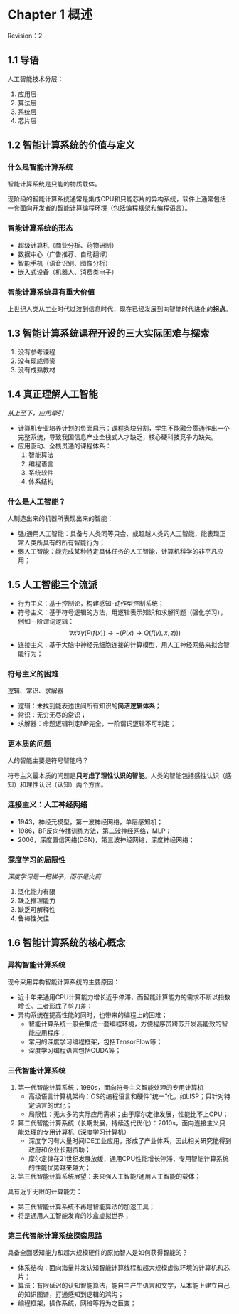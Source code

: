 # Chapter 1 概述
Revision：2

## 1.1 导语
人工智能技术分层：
1. 应用层
2. 算法层
3. 系统层
4. 芯片层

## 1.2 智能计算系统的价值与定义
### 什么是智能计算系统
智能计算系统是只能的物质载体。

现阶段的智能计算系统通常是集成CPU和只能芯片的异构系统，软件上通常包括一套面向开发者的智能计算编程环境（包括编程框架和编程语言）。

### 智能计算系统的形态
- 超级计算机（商业分析、药物研制）
- 数据中心（广告推荐、自动翻译）
- 智能手机（语音识别、图像分析）
- 嵌入式设备（机器人、消费类电子）

### 智能计算系统具有重大价值
上世纪人类从工业时代过渡到信息时代，现在已经发展到向智能时代进化的**拐点**。

## 1.3 智能计算系统课程开设的三大实际困难与探索
1. 没有参考课程
2. 没有现成师资
3. 没有成熟教材

## 1.4 真正理解人工智能
*从上至下，应用牵引*
- 计算机专业培养计划的负面启示：课程条块分割，学生不能融会贯通作出一个完整系统，导致我国信息产业全栈式人才缺乏，核心硬科技竞争力缺失。
- 应用驱动、全栈贯通的课程体系：
  1. 智能算法
  2. 编程语言
  3. 系统软件
  4. 体系结构

### 什么是人工智能？
人制造出来的机器所表现出来的智能：
- 强/通用人工智能：具备与人类同等只会、或超越人类的人工智能，能表现正常人类所具有的所有智能行为；
- 弱人工智能：能完成某种特定具体任务的人工智能，计算机科学的非平凡应用；

## 1.5 人工智能三个流派
- 行为主义：基于控制论，构建感知-动作型控制系统；
- 符号主义：基于符号逻辑的方法，用逻辑表示知识和求解问题（强化学习），例如一阶谓词逻辑：	$$\forall x \forall y(P(f(x)) \rightarrow \neg(P(x)\rightarrow Q(f(y),x,z)))$$
- 连接主义：基于大脑中神经元细胞连接的计算模型，用人工神经网络来拟合智能行为；

### 符号主义的困难
逻辑、常识、求解器
- 逻辑：未找到能表述世间所有知识的**简洁逻辑体系**；
- 常识：无穷无尽的常识；
- 求解器：命题逻辑判定NP完全，一阶谓词逻辑不可判定；

### 更本质的问题
人的智能主要是符号智能吗？

符号主义最本质的问题是**只考虑了理性认识的智能**。人类的智能包括感性认识（感知）和理性认识（认知）两个方面。

### 连接主义：人工神经网络
- 1943，神经元模型，第一波神经网络，单层感知机；
- 1986，BP反向传播训练方法，第二波神经网络，MLP；
- 2006，深度置信网络(DBN)，第三波神经网络，深度神经网络；

### 深度学习的局限性
*深度学习是一把梯子，而不是火箭*
1. 泛化能力有限
2. 缺乏推理能力
3. 缺乏可解释性 
4. 鲁棒性欠佳

## 1.6 智能计算系统的核心概念
### 异构智能计算系统
现今采用异构智能计算系统的主要原因：
- 近十年来通用CPU计算能力增长近乎停滞，而智能计算能力的需求不断以指数增长。二者形成了剪刀差；
- 异构系统在提高性能的同时，也带来的编程上的困难；
  - 智能计算系统一般会集成一套编程环境，方便程序员跨苏开发高能效的智能应用程序；
  - 常用的深度学习编程框架，包括TensorFlow等；
  - 深度学习编程语言包括CUDA等；

### 三代智能计算系统
1. 第一代智能计算系统：1980s，面向符号主义智能处理的专用计算机
	- 高级语言计算机架构：OS的编程语言和硬件“统一”化，如LISP；只针对特定语言的优化；
	- 局限性：无太多的实际应用需求；由于摩尔定律发展，性能比不上CPU；
2. 第二代智能计算系统（长期发展，持续迭代优化）：2010s，面向连接主义只能处理的专用计算机（深度学习计算机）
	- 深度学习有大量时间IDE工业应用，形成了产业体系，因此相关研究能得到政府和企业长期资助；
	- 摩尔定律在21世纪发展放缓，通用CPU性能增长停滞，专用智能计算系统的性能优势越来越大；
3. 第三代智能计算系统展望：未来强人工智能/通用人工智能的载体；

具有近乎无限的计算能力：
- 第三代智能计算系统不再是智能算法的加速工具；
- 将是通用人工智能发育的沙盒虚拟世界；

### 第三代智能计算系统探索思路
具备全面感知能力和超大规模硬件的原始智人是如何获得智能的？
- 体系结构：面向海量并发认知智能计算线程和超大规模虚拟环境的计算机和芯片；
- 算法：有限延迟的认知智能算法，能自主产生语言和文字，从本能上建立自己的知识图谱，打通感知到逻辑的鸿沟；
- 编程框架，操作系统，网络等将为之巨变；